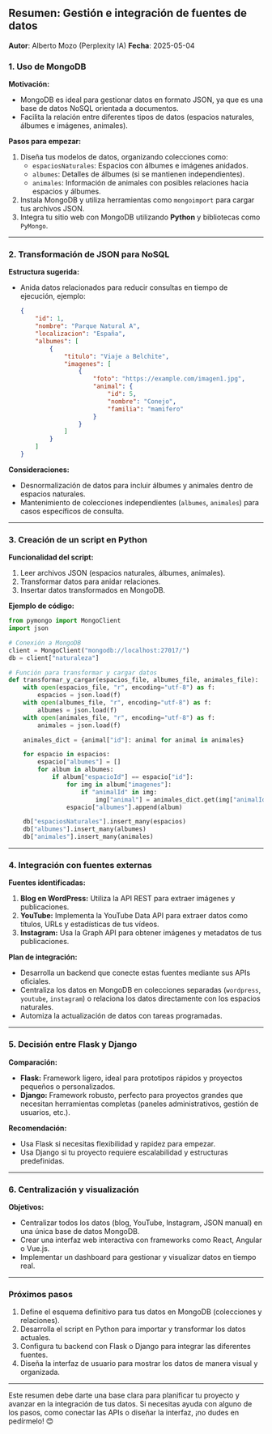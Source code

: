## **Resumen: Gestión e integración de fuentes de datos**
**Autor**: Alberto Mozo (Perplexity IA)
**Fecha**: 2025-05-04
### **1. Uso de MongoDB**
**Motivación:**
- MongoDB es ideal para gestionar datos en formato JSON, ya que es una base de datos NoSQL orientada a documentos.
- Facilita la relación entre diferentes tipos de datos (espacios naturales, álbumes e imágenes, animales).

**Pasos para empezar:**
1. Diseña tus modelos de datos, organizando colecciones como:
   - `espaciosNaturales`: Espacios con álbumes e imágenes anidados.
   - `albumes`: Detalles de álbumes (si se mantienen independientes).
   - `animales`: Información de animales con posibles relaciones hacia espacios y álbumes.
2. Instala MongoDB y utiliza herramientas como `mongoimport` para cargar tus archivos JSON.
3. Integra tu sitio web con MongoDB utilizando **Python** y bibliotecas como `PyMongo`.

---

### **2. Transformación de JSON para NoSQL**
**Estructura sugerida:**
- Anida datos relacionados para reducir consultas en tiempo de ejecución, ejemplo:
  ```json
  {
      "id": 1,
      "nombre": "Parque Natural A",
      "localizacion": "España",
      "albumes": [
          {
              "titulo": "Viaje a Belchite",
              "imagenes": [
                  {
                      "foto": "https://example.com/imagen1.jpg",
                      "animal": {
                          "id": 5,
                          "nombre": "Conejo",
                          "familia": "mamifero"
                      }
                  }
              ]
          }
      ]
  }
  ```

**Consideraciones:**
- Desnormalización de datos para incluir álbumes y animales dentro de espacios naturales.
- Mantenimiento de colecciones independientes (`albumes`, `animales`) para casos específicos de consulta.

---

### **3. Creación de un script en Python**
**Funcionalidad del script:**
1. Leer archivos JSON (espacios naturales, álbumes, animales).
2. Transformar datos para anidar relaciones.
3. Insertar datos transformados en MongoDB.

**Ejemplo de código:**
```python
from pymongo import MongoClient
import json

# Conexión a MongoDB
client = MongoClient("mongodb://localhost:27017/")
db = client["naturaleza"]

# Función para transformar y cargar datos
def transformar_y_cargar(espacios_file, albumes_file, animales_file):
    with open(espacios_file, "r", encoding="utf-8") as f:
        espacios = json.load(f)
    with open(albumes_file, "r", encoding="utf-8") as f:
        albumes = json.load(f)
    with open(animales_file, "r", encoding="utf-8") as f:
        animales = json.load(f)

    animales_dict = {animal["id"]: animal for animal in animales}

    for espacio in espacios:
        espacio["albumes"] = []
        for album in albumes:
            if album["espacioId"] == espacio["id"]:
                for img in album["imagenes"]:
                    if "animalId" in img:
                        img["animal"] = animales_dict.get(img["animalId"])
                espacio["albumes"].append(album)

    db["espaciosNaturales"].insert_many(espacios)
    db["albumes"].insert_many(albumes)
    db["animales"].insert_many(animales)
```

---

### **4. Integración con fuentes externas**
**Fuentes identificadas:**
1. **Blog en WordPress:** Utiliza la API REST para extraer imágenes y publicaciones.
2. **YouTube:** Implementa la YouTube Data API para extraer datos como títulos, URLs y estadísticas de tus vídeos.
3. **Instagram:** Usa la Graph API para obtener imágenes y metadatos de tus publicaciones.

**Plan de integración:**
- Desarrolla un backend que conecte estas fuentes mediante sus APIs oficiales.
- Centraliza los datos en MongoDB en colecciones separadas (`wordpress`, `youtube`, `instagram`) o relaciona los datos directamente con los espacios naturales.
- Automiza la actualización de datos con tareas programadas.

---

### **5. Decisión entre Flask y Django**
**Comparación:**
- **Flask:** Framework ligero, ideal para prototipos rápidos y proyectos pequeños o personalizados.
- **Django:** Framework robusto, perfecto para proyectos grandes que necesitan herramientas completas (paneles administrativos, gestión de usuarios, etc.).

**Recomendación:**
- Usa Flask si necesitas flexibilidad y rapidez para empezar.
- Usa Django si tu proyecto requiere escalabilidad y estructuras predefinidas.

---

### **6. Centralización y visualización**
**Objetivos:**
- Centralizar todos los datos (blog, YouTube, Instagram, JSON manual) en una única base de datos MongoDB.
- Crear una interfaz web interactiva con frameworks como React, Angular o Vue.js.
- Implementar un dashboard para gestionar y visualizar datos en tiempo real.

---

### **Próximos pasos**
1. Define el esquema definitivo para tus datos en MongoDB (colecciones y relaciones).
2. Desarrolla el script en Python para importar y transformar los datos actuales.
3. Configura tu backend con Flask o Django para integrar las diferentes fuentes.
4. Diseña la interfaz de usuario para mostrar los datos de manera visual y organizada.

---

Este resumen debe darte una base clara para planificar tu proyecto y avanzar en la integración de tus datos. Si necesitas ayuda con alguno de los pasos, como conectar las APIs o diseñar la interfaz, ¡no dudes en pedírmelo! 😊